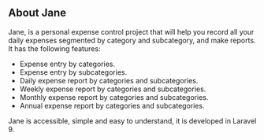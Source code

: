 ## About Jane

Jane, is a personal expense control project that will help you record all your daily expenses segmented by category and subcategory, and make reports. It has the following features:

- Expense entry by categories.
- Expense entry by subcategories.
- Daily expense report by categories and subcategories.
- Weekly expense report by categories and subcategories.
- Monthly expense report by categories and subcategories.
- Annual expense report by categories and subcategories.

Jane is accessible, simple and easy to understand, it is developed in Laravel 9.
